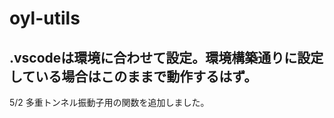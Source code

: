 # oyl-utils

.vscodeは環境に合わせて設定。環境構築通りに設定している場合はこのままで動作するはず。
-------------------------------------------------------------------------------
5/2 多重トンネル振動子用の関数を追加しました。

